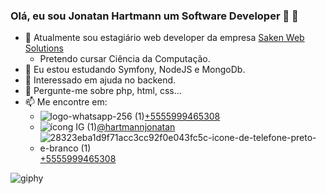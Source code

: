 ### Olá, eu sou Jonatan Hartmann um Software Developer 👋 👾


- 🔭 Atualmente sou estagiário web developer da empresa [Saken Web Solutions](www.saken.com.br)
     - Pretendo cursar Ciência da Computação.
- 🌱 Eu estou estudando Symfony, NodeJS e MongoDb.
- 🤔 Interessado em ajuda no backend.
- 💬 Pergunte-me sobre php, html, css...
- 📫 Me encontre em:
     - ![logo-whatsapp-256 (1)](https://user-images.githubusercontent.com/89183359/151165671-f5366342-950a-4d66-9136-8d9da23573e5.png)[+5555999465308](https://api.whatsapp.com/send?phone=5555999465308&text=Ol%C3%A1%2C%20vim%20pelo%20seu%20github!)
     - ![ícong IG (1)](https://user-images.githubusercontent.com/89183359/151165983-0c91b12c-c97b-4732-b69b-c490d82e8a45.png)[@hartmannjonatan](https://www.instagram.com/hartmannjonatan/)
     - ![28323eba1d9f71acc3cc92f0e043fc5c-icone-de-telefone-preto-e-branco (1)](https://user-images.githubusercontent.com/89183359/151166251-3b2a761b-de53-4d5f-857f-21b6667a7ce5.png)[+5555999465308](tel:5555999465308)


![giphy](https://user-images.githubusercontent.com/89183359/151166882-5da24857-afdc-40cb-b453-55a800520801.gif)
